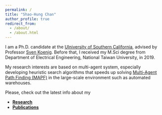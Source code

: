 ```yaml
---
permalink: /
title: "Shao-Hung Chan"
author_profile: true
redirect_from: 
  - /about/
  - /about.html
---
```


I am a Ph.D. candidate at the [UIniversity of Southern California](https://www.usc.edu), advised by Professor [Sven Koenig](http://idm-lab.org/index.html).
Before that, I received my M.Sci degree from Department of Electrical Engineering, National Taiwan University, in 2019.

My research interests are based on multi-agent system, especially developing heuristic search algorithms that speeds up solving [Multi-Agent Path Finding (MAPF)](http://mapf.info/) in the large-scale environment such as automated warehouses.

Please, check out the latest info about my
* [**Research**](https://shchan13.github.io/research/)
* [**Publications**](https://shchan13.github.io/publications/)
